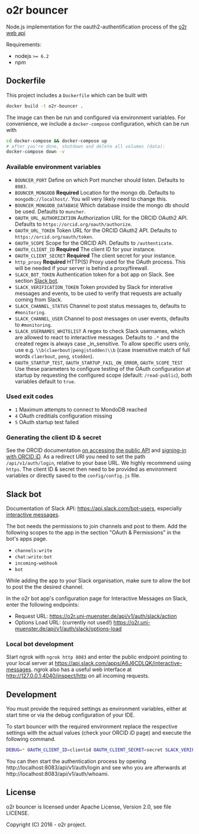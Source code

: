 # o2r bouncer

Node.js implementation for the oauth2-authentification process of the [o2r web api](https://o2r.info/o2r-web-api)

Requirements:

- nodejs `>= 6.2`
- npm

## Dockerfile

This project includes a `Dockerfile` which can be built with

```bash
docker build -t o2r-bouncer .
```

The image can then be run and configured via environment variables. For convenience, we include a `docker-compose` configuration, which can be run with

```bash
cd docker-compose && docker-compose up
# after you're done, shutdown and delete all volumes (data):
docker-compose down -v
```

### Available environment variables

* `BOUNCER_PORT`
  Define on which Port muncher should listen. Defaults to `8083`.
* `BOUNCER_MONGODB` __Required__
  Location for the mongo db. Defaults to `mongodb://localhost/`. You will very likely need to change this.
* `BOUNCER_MONGODB_DATABASE`
  Which database inside the mongo db should be used. Defaults to `muncher`.
* `OAUTH_URL_AUTHORIZATION`
  Authorization URL for the ORCID OAuth2 API. Defaults to `https://orcid.org/oauth/authorize`.
* `OAUTH_URL_TOKEN`
  Token URL for the ORCID OAuth2 API. Defaults to `https://orcid.org/oauth/token`.
* `OAUTH_SCOPE`
  Scope for the ORCID API. Defaults to `/authenticate`.
* `OAUTH_CLIENT_ID` __Required__
  The client ID for your instance.
* `OAUTH_CLIENT_SECRET` __Required__
  The client secret for your instance.
* `http_proxy` __Required__
  HTTP(S) Proxy used for the OAuth process. This will be needed if your server is behind a proxy/firewall.
* `SLACK_BOT_TOKEN`
  Authentication token for a bot app on Slack. See section [Slack bot](#slack-bot).
* `SLACK_VERIFICATION_TOKEN`
  Token provided by Slack for interative messages and events, to be used to verify that requests are actually coming from Slack.
* `SLACK_CHANNEL_STATUS`
  Channel to post status messages to, defaults to `#monitoring`.
* `SLACK_CHANNEL_USER`
  Channel to post messages on user events, defaults to `#monitoring`.
* `SLACK_USERNAMES_WHITELIST`
  A regex to check Slack usernames, which are allowed to react to interactive messages. Defaults to `.*` and the created regex is always case _in_sensitive. To allow specific users only, use e.g. `\\b(claerbout|peng|stodden)\\b` (case insensitive match of full words `claerbout`, `peng`, `stodden`).
* `OAUTH_STARTUP_TEST`, `OAUTH_STARTUP_FAIL_ON_ERROR`, `OAUTH_SCOPE_TEST`
  Use these parameters to configure testing of the OAuth configuration at startup by requesting the configured scope (default: `/read-public`), both variables default to `true`.

### Used exit codes

* `1` Maximum attempts to connect to MondoDB reached
* `4` OAuth creditials configuration missing
* `5` OAuth startup test failed

### Generating the client ID & secret

See the ORCID documentation [on accessing the public API](https://members.orcid.org/api/accessing-public-api) and [signing-in with ORCID iD](https://members.orcid.org/api/integrate/orcid-sign-in). As a redirect URI you need to set the path `/api/v1/auth/login`, relative to your base URL. We highly recommend using `https`. The client ID & secret then need to be provided as environment variables or directly saved to the `config/config.js` file.

## Slack bot

Documentation of Slack API: https://api.slack.com/bot-users, especially [interactive messages](https://api.slack.com/interactive-messages).

The bot needs the permissions to join channels and post to them.
Add the following scopes to the app in the section "OAuth & Permissions" in the bot's apps page.

- `channels:write`
- `chat:write:bot`
- `incoming-webhook`
- `bot`

While adding the app to your Slack organisation, make sure to allow the bot to post the the desired channel.

In the o2r bot app's configuration page for Interactive Messages on Slack, enter the following endpoints:

- Request URL: https://o2r.uni-muenster.de/api/v1/auth/slack/action
- Options Load URL: (currently not used!) https://o2r.uni-muenster.de/api/v1/auth/slack/options-load

### Local bot development

Start ngrok with `ngrok http 8083` and enter the public endpoint pointing to your local server at https://api.slack.com/apps/A6J6CDLQK/interactive-messages. ngrok also has a useful web interface at http://127.0.0.1:4040/inspect/http on all incoming requests.

## Development

You must provide the required settings as environment variables, either at start time or via the debug configuration of your IDE.

To start bouncer with the required environment replace the respective settings with the actual values (check your ORCID iD page) and execute the following command.

```bash
DEBUG=* OAUTH_CLIENT_ID=clientid OAUTH_CLIENT_SECRET=secret SLACK_VERIFICATION_TOKEN=token SLACK_BOT_TOKEN=xoxb-token npm start
```

You can then start the authentication process by opening http://localhost:8083/api/v1/auth/login and see who you are afterwards at http://localhost:8083/api/v1/auth/whoami.

## License

o2r bouncer is licensed under Apache License, Version 2.0, see file LICENSE.

Copyright (C) 2016 - o2r project.
